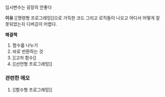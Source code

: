 임시변수는 굉장히 안좋다

**이유** 
[[명령형 프로그래밍]]으로 가득한 코드 그리고 로직들이 나오고 어디서 어떻게 잘못되었는지 디버깅이 어렵다.

**해결책**
1. 함수를 나누기
2. 바로 반환하는 것
3. [[고차 함수]]
4. [[선언형 프로그래밍]]


### 관련한 메모
1. [[함수형 프로그래밍]]